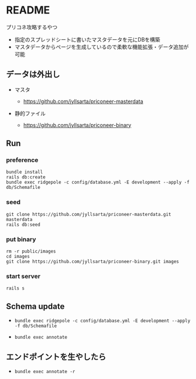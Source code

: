 # README

プリコネ攻略するやつ

* 指定のスプレッドシートに書いたマスタデータを元にDBを構築
* マスタデータからページを生成しているので柔軟な機能拡張・データ追加が可能

## データは外出し

* マスタ
  * https://github.com/jyllsarta/priconeer-masterdata
  
* 静的ファイル
  * https://github.com/jyllsarta/priconeer-binary

## Run

### preference

```shell
bundle install
rails db:create
bundle exec ridgepole -c config/database.yml -E development --apply -f db/Schemafile
```

### seed

```shell
git clone https://github.com/jyllsarta/priconeer-masterdata.git masterdata
rails db:seed
```

### put binary

```shell
rm -r public/images
cd images
git clone https://github.com/jyllsarta/priconeer-binary.git images
```

### start server

```shell
rails s
```

## Schema update

* `bundle exec ridgepole -c config/database.yml -E development --apply -f db/Schemafile`

* `bundle exec annotate`

## エンドポイントを生やしたら

* `bundle exec annotate -r`
